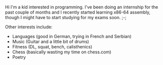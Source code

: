 Hi I'm a kid interested in programming. I've been doing an internship for the past couple of months and I recently started learning x86-64 assembly, though I might have to start studying for my exams soon. ;-;

Other interests include: 
  - Languages (good in German, trying in French and Serbian)
  - Music (Guitar and a little bit of drums)
  - Fitness (DL, squat, bench, calisthenics)
  - Chess (basically wasting my time on chess.com)
  - Poetry

<!---
kosukach/kosukach is a ✨ special ✨ repository because its `README.md` (this file) appears on your GitHub profile.
You can click the Preview link to take a look at your changes.
--->
